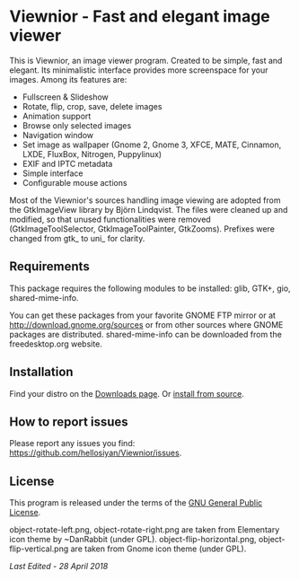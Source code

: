 # Viewnior - Fast and elegant image viewer

This is Viewnior, an image viewer program. Created to be simple, fast and elegant. Its minimalistic interface provides more screenspace for your images. Among its features are:

  * Fullscreen & Slideshow
  * Rotate, flip, crop, save, delete images
  * Animation support
  * Browse only selected images
  * Navigation window
  * Set image as wallpaper (Gnome 2, Gnome 3, XFCE, MATE, Cinnamon, LXDE, FluxBox, Nitrogen, Puppylinux)
  * EXIF and IPTC metadata
  * Simple interface
  * Configurable mouse actions

Most of the Viewnior's sources handling image viewing are adopted from the GtkImageView library by Björn Lindqvist. The files were cleaned up and modified, so that unused functionalities were removed (GtkImageToolSelector, GtkImageToolPainter, GtkZooms). Prefixes were changed from gtk_ to uni_ for clarity.

## Requirements

This package requires the following modules to be installed: glib, GTK+, gio, shared-mime-info.

You can get these packages from your favorite GNOME FTP mirror or at <http://download.gnome.org/sources> or from other sources where GNOME packages are distributed. shared-mime-info can be downloaded from the freedesktop.org website.

## Installation

Find your distro on the [Downloads page](https://siyanpanayotov.com/project/viewnior/download). Or [install from source](https://siyanpanayotov.com/project/viewnior/download#source-code).

## How to report issues

Please report any issues you find: <https://github.com/hellosiyan/Viewnior/issues>.

## License

This program is released under the terms of the [GNU General Public License](https://opensource.org/licenses/gpl-3.0.html).

object-rotate-left.png, object-rotate-right.png are taken from Elementary icon theme by ~DanRabbit (under GPL). object-flip-horizontal.png, object-flip-vertical.png are taken from Gnome icon theme (under GPL).

*Last Edited - 28 April 2018*
